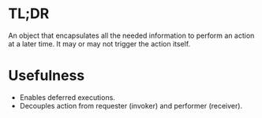 # TL;DR

An object that encapsulates all the needed information to perform an action at a later time.
It may or may not trigger the action itself.

# Usefulness

- Enables deferred executions.
- Decouples action from requester (invoker) and performer (receiver).
